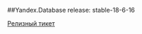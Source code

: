 ##Yandex.Database release: stable-18-6-16

[Релизный тикет](https://st.yandex-team.ru/KIKIMR-5711)

